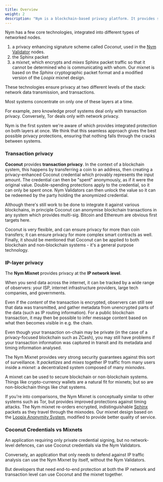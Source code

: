 ```yaml
---
title: Overview
weight: 2
description: "Nym is a blockchain-based privacy platform. It provides strong network-level privacy against sophisticated end-to-end attackers, and anonymous transactions using blinded, re-randomizable, decentralized credentials."
---
```


Nym has a few core technologies, integrated into different types of networked nodes.

1. a privacy enhancing signature scheme called *Coconut*, used in the [Nym Validator](https://github.com/nymtech/nym-validator) nodes.
2. the Sphinx packet
3. a *mixnet*, which encrypts and *mixes* Sphinx packet traffic so that it cannot be determined who is communicating with whom. Our mixnet is based on the *Sphinx* cryptographic packet format and a modified version of the *Loopix* mixnet design.

These technologies ensure privacy at two different levels of the stack: network data transmission, and transactions.

Most systems concentrate on only one of these layers at a time.

For example, zero knowledge proof systems deal only with transaction privacy. Conversely, Tor deals only with network privacy. 

Nym is the first system we're aware of which provides integrated protection on both layers at once. We think that this seamless approach gives the best possible privacy protections, ensuring that nothing falls through the cracks between systems.

### Transaction privacy

**Coconut** provides **transaction privacy**. In the context of a blockchain system, this happens by transferring a coin to an address, then creating a privacy-enhanced Coconut credential which provably represents the input amount. The credential can then be "spent" anonymously, as if it were the original value. Double-spending protections apply to the credential, so it can only be spent once. Nym Validators can then unlock the value so it can be redeemed by the party holding the anonymized credential.

Although there's still work to be done to integrate it against various blockchains, in principle Coconut can anonymise blockchain transactions in any system which provides multi-sig. Bitcoin and Ethereum are obvious first targets here.

Coconut is very flexible, and can ensure privacy for more than coin transfers; it can ensure privacy for more complex smart contracts as well. Finally, it should be mentioned that Coconut can be applied to both blockchain and non-blockchain systems - it's a general purpose technology.

### IP-layer privacy

The **Nym Mixnet** provides privacy at the **IP network level**.

When you send data across the internet, it can be tracked by a wide range of observers: your ISP, internet infrastructure providers, large tech companies, and governments.

Even if the *content* of the transaction is encrypted, observers can still see that data was transmitted, and gather metadata from unencrypted parts of the data (such as IP routing information). For a public blockchain transaction, it may then be possible to infer message content based on what then becomes visible in e.g. the chain.

Even though your transaction on-chain may be private (in the case of a privacy-focused blockchain such as ZCash), you may still have problems if your transaction information was captured in transit and its metadata and timing information analysed.

The Nym Mixnet provides very strong security guarantees against this sort of surveillance. It *packetizes* and *mixes* together IP traffic from many users inside a *mixnet*: a decentralized system composed of many *mixnodes*.

A mixnet can be used to secure blockchain or non-blockchain systems. Things like crypto-currency wallets are a natural fit for mixnets; but so are non-blockchain things like chat systems.

If you're into comparisons, the Nym Mixnet is conceptually similar to other systems such as Tor, but provides improved protections against timing attacks. The Nym mixnet re-orders encrypted, indistinguishable [Sphinx](https://cypherpunks.ca/~iang/pubs/Sphinx_Oakland09.pdf) packets as they travel through the mixnodes. Our mixnet design based on the [Loopix Anonymity System](https://arxiv.org/abs/1703.00536), modified to provide better quality of service.

### Coconut Credentials vs Mixnets

An application requiring only private credential signing, but no network-level defences, can use Coconut credentials via the Nym Validators.

Conversely, an application that only needs to defend against IP traffic analysis can use the Nym Mixnet by itself, without the Nym Validators.

But developers that need end-to-end protection at both the IP network and transaction level can use Coconut and the mixnet together.
